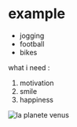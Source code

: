# example


* jogging
* football
* bikes

what i need :
1. motivation
1. smile
1. happiness

![la planete venus](https://www.google.com/url?sa=i&url=https%3A%2F%2Ffr.vikidia.org%2Fwiki%2FV%25C3%25A9nus_(plan%25C3%25A8te)&psig=AOvVaw1veHTCETOBOe-KUBRuT1XX&ust=1600350137216000&source=images&cd=vfe&ved=0CAIQjRxqFwoTCIDB_f_m7esCFQAAAAAdAAAAABAD)

